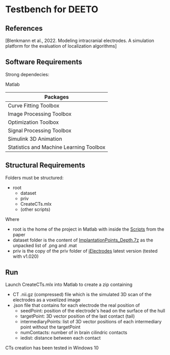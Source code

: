 # Testbench for DEETO

## References
[Blenkmann et al., 2022. Modeling intracranial electrodes. A simulation platform for the evaluation of localization algorithms]


## Software Requirements

Strong dependecies:

Matlab

| Packages                                |
|-----------------------------------------|                                          
| Curve Fitting Toolbox                   |                                 
| Image Processing Toolbox                |                          
| Optimization Toolbox                    |                      
| Signal Processing Toolbox               |                           
| Simulink 3D Animation                   |                       
| Statistics and Machine Learning Toolbox |                   

## Structural Requirements

Folders must be structured: 
- root
    - dataset
    - priv
    - CreateCTs.mlx
    - (other scripts)

Where 
- root is the home of the project in Matlab with inside the [Scripts](https://osf.io/p3dx9/) from the paper
- dataset folder is the content of [ImplantationPoints_Depth.7z](https://osf.io/kdnzq) as the unpacked list of .png and .mat
- priv is the copy of the priv folder of [iElectrodes](https://sourceforge.net/projects/ielectrodes/) latest version (tested with v1.020)

## Run 
Launch CreateCTs.mlx into Matlab to create a zip containing 
- CT .nii.gz (compressed) file which is the simulated 3D scan of the electrodes as a voxelized image
- .json file that contains for each electrode the real position of 
    - seedPoint: position of the electrode's head on the surface of the hull
    - targetPoint: 3D vector position of the last contact (tail)
    - intermediaryPoints: list of 3D vector positions of each intermediary point without the targetPoint
    - numContacts: number of in brain cilindric contacts 
    - iedist: distance between each contact

CTs creation has been tested in Windows 10